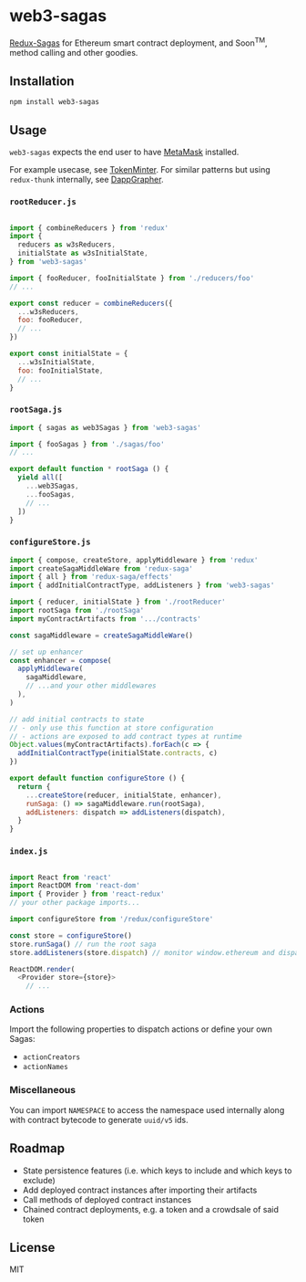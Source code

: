 
# web3-sagas
[Redux-Sagas](https://github.com/redux-saga/redux-saga) for Ethereum smart
contract deployment, and Soon<sup>TM</sup>, method calling and other goodies.

## Installation
`npm install web3-sagas`

## Usage

`web3-sagas` expects the end user to have [MetaMask](https://metamask.io) installed.

For example usecase, see [TokenMinter](https://github.com/rekmarks/tokenminter).
For similar patterns but using `redux-thunk` internally, see [DappGrapher](https://github.com/rekmarks/dapp-grapher).

### `rootReducer.js`
```js

import { combineReducers } from 'redux'
import {
  reducers as w3sReducers,
  initialState as w3sInitialState,
} from 'web3-sagas'

import { fooReducer, fooInitialState } from './reducers/foo'
// ...

export const reducer = combineReducers({
  ...w3sReducers,
  foo: fooReducer,
  // ...
})

export const initialState = {
  ...w3sInitialState,
  foo: fooInitialState,
  // ...
}
```

### `rootSaga.js`
```js
import { sagas as web3Sagas } from 'web3-sagas'

import { fooSagas } from './sagas/foo'
// ...

export default function * rootSaga () {
  yield all([
    ...web3Sagas,
    ...fooSagas,
    // ...
  ])
}
```

### `configureStore.js`
```js
import { compose, createStore, applyMiddleware } from 'redux'
import createSagaMiddleWare from 'redux-saga'
import { all } from 'redux-saga/effects'
import { addInitialContractType, addListeners } from 'web3-sagas'

import { reducer, initialState } from './rootReducer'
import rootSaga from './rootSaga'
import myContractArtifacts from '.../contracts'

const sagaMiddleware = createSagaMiddleWare()

// set up enhancer
const enhancer = compose(
  applyMiddleware(
    sagaMiddleware,
    // ...and your other middlewares
  ),
)

// add initial contracts to state
// - only use this function at store configuration
// - actions are exposed to add contract types at runtime
Object.values(myContractArtifacts).forEach(c => {
  addInitialContractType(initialState.contracts, c)
})

export default function configureStore () {
  return {
    ...createStore(reducer, initialState, enhancer),
    runSaga: () => sagaMiddleware.run(rootSaga),
    addListeners: dispatch => addListeners(dispatch),
  }
}
```

### `index.js`
```js

import React from 'react'
import ReactDOM from 'react-dom'
import { Provider } from 'react-redux'
// your other package imports...

import configureStore from '/redux/configureStore'

const store = configureStore()
store.runSaga() // run the root saga
store.addListeners(store.dispatch) // monitor window.ethereum and dispatch actions

ReactDOM.render(
  <Provider store={store}>
    // ...
```
### Actions

Import the following properties to dispatch actions or define your own Sagas:
- `actionCreators`
- `actionNames`

### Miscellaneous

You can import `NAMESPACE` to access the namespace used internally along with contract
bytecode to generate `uuid/v5` ids.

## Roadmap
- State persistence features (i.e. which keys to include and which keys to
exclude)
- Add deployed contract instances after importing their artifacts
- Call methods of deployed contract instances
- Chained contract deployments, e.g. a token and a crowdsale of said token

## License
MIT